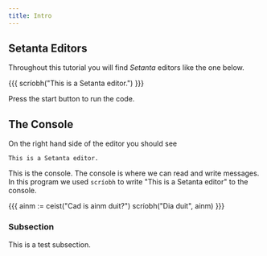 ```yaml
---
title: Intro
---
```


## Setanta Editors

Throughout this tutorial you will find *Setanta* editors like the one below.

{{{
scríobh("This is a Setanta editor.")
}}}

Press the start button to run the code.

## The Console

On the right hand side of the editor you should see

    This is a Setanta editor.

This is the console. The console is where we can read and write messages. In this program we used `scríobh` to write "This is a Setanta editor" to the console.

{{{
ainm := ceist("Cad is ainm duit?")
scríobh("Dia duit", ainm)
}}}

### Subsection

This is a test subsection.
